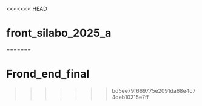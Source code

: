<<<<<<< HEAD
# front_silabo_2025_a
=======
# Frond_end_final
>>>>>>> bd5ee79f669775e2091da68e4c74deb10215e7ff
